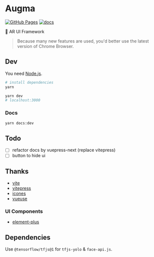 # Augma

[![GitHub Pages](https://github.com/YunYouJun/augma/workflows/demo/badge.svg)](https://augma.elpsy.cn/)
[![docs](https://github.com/YunYouJun/augma/workflows/docs/badge.svg)](https://docs.augma.elpsy.cn)

<!-- [![GitHub Pages](https://github.com/SAO-UI/augma/workflows/docs/badge.svg)](https://sao-ui.github.io/augma/) -->

🎨 AR UI Framework

> Because many new features are used, you'd better use the latest version of Chrome Browser.

## Dev

You need [Node.js](https://nodejs.org/en/).

```sh
# install dependencies
yarn
```

```sh
yarn dev
# localhost:3000
```

### Docs

```sh
yarn docs:dev
```

## Todo

- [ ] refactor docs by vuepress-next (replace vitepress)
- [ ] button to hide ui

## Thanks

- [vite](https://github.com/vitejs/vite)
- [vitepress](https://github.com/vuejs/vitepress)
- [icones](https://icones.js.org/)
- [vueuse](https://github.com/vueuse/vueuse)

### UI Components

- [element-plus](https://github.com/element-plus/element-plus)

## Dependencies

Use `@tensorflow/tfjs@1` for `tfjs-yolo` & `face-api.js`.
